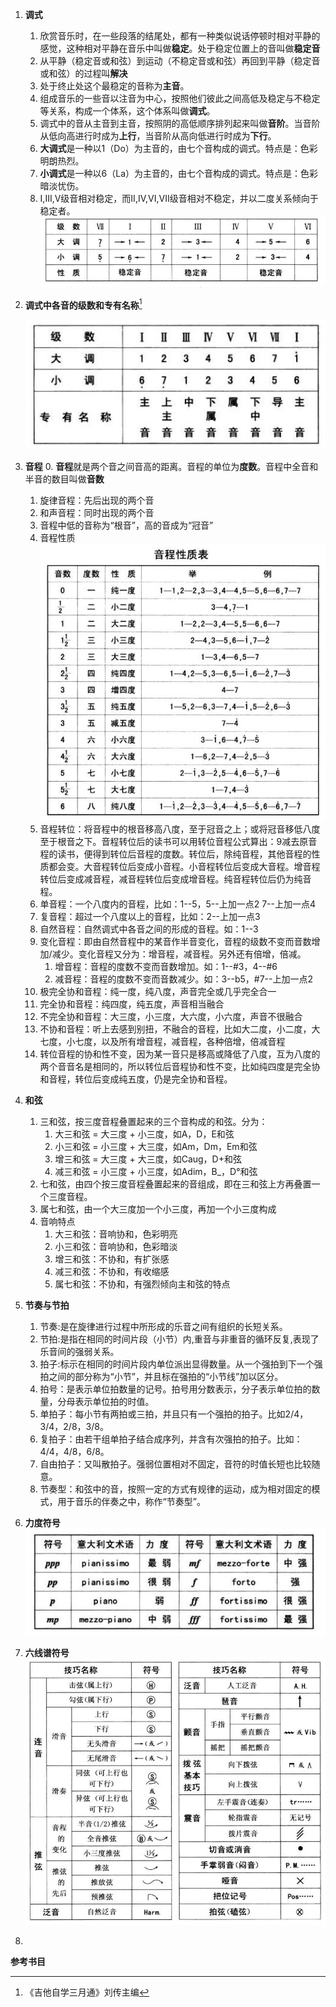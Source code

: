 1. **调式**
	1. 欣赏音乐时，在一些段落的结尾处，都有一种类似说话停顿时相对平静的感觉，这种相对平静在音乐中叫做**稳定**。处于稳定位置上的音叫做**稳定音**
	2. 从平静（稳定音或和弦）到运动（不稳定音或和弦）再回到平静（稳定音或和弦）的过程叫**解决**
	3. 处于终止处这个最稳定的音称为**主音**。
	4. 组成音乐的一些音以注音为中心，按照他们彼此之间高低及稳定与不稳定等关系，构成一个体系，这个体系叫做**调式**。
	5. 调式中的音从主音到主音，按照阴的高低顺序排列起来叫做**音阶**。当音阶从低向高进行时成为**上行**，当音阶从高向低进行时成为**下行**。
	6. **大调式**是一种以1（Do）为主音的，由七个音构成的调式。特点是：色彩明朗热烈。
	7. **小调式**是一种以6（La）为主音的，由七个音构成的调式。特点是：色彩暗淡忧伤。
	8. I,III,V级音相对稳定，而II,IV,VI,VII级音相对不稳定，并以二度关系倾向于稳定者。
	![音阶稳定性](https://raw.githubusercontent.com/YaoHuiJi/Blog/master/images/音阶稳定性.png)
	
2. **调式中各音的级数和专有名称**[^1]

	![调式中各音的技术和专有名称](https://raw.githubusercontent.com/YaoHuiJi/Blog/master/images/%E5%9F%BA%E6%9C%AC%E4%B9%90%E7%90%86-%E8%AF%BB%E4%B9%A6%E7%AC%94%E8%AE%B0-1.jpg)
3. **音程**
	0. **音程**就是两个音之间音高的距离。音程的单位为**度数**。音程中全音和半音的数目叫做**音数** 	
	1. 旋律音程：先后出现的两个音
	2. 和声音程：同时出现的两个音
	3. 音程中低的音称为“根音”，高的音成为“冠音”
	4. 音程性质
		![调式中各音的技术和专有名称](https://raw.githubusercontent.com/YaoHuiJi/Blog/master/images/%E5%9F%BA%E6%9C%AC%E4%B9%90%E7%90%86-%E8%AF%BB%E4%B9%A6%E7%AC%94%E8%AE%B0-2.jpg)
	5. 音程转位：将音程中的根音移高八度，至于冠音之上；或将冠音移低八度至于根音之下。音程转位后的读书可以用转位音程公式算出：9减去原音程的读书，便得到转位后音程的度数。转位后，除纯音程，其他音程的性质都会变。大音程转位后变成小音程。小音程转位后变成大音程。增音程转位后变成减音程，减音程转位后变成增音程。纯音程转位后仍为纯音程。
	6. 单音程：一个八度内的音程，比如：1--5，5--上加一点2 7--上加一点4
	7. 复音程：超过一个八度以上的音程，比如：2--上加一点3
	8. 自然音程：自然调式中各音之间的形成的音程。如：1--3
	9. 变化音程：即由自然音程中的某音作半音变化，音程的级数不变而音数增加/减少。变化音程又分为：增音程，减音程。另外还有倍增，倍减。
		1. 增音程：音程的度数不变而音数增加。如：1--#3，4--#6
		2. 减音程：音程的度数不变而音数减少。如：3--b5，#7--上加一点2
	6. 极完全协和音程：纯一度，纯八度，声音完全或几乎完全合一
	7. 完全协和音程：纯四度，纯五度，声音相当融合
	8. 不完全协和音程：大三度，小三度，大六度，小六度，声音不很融合
	9. 不协和音程：听上去感到别扭，不融合的音程，比如大二度，小二度，大七度，小七度，以及所有增音程，减音程，各种倍增，倍减音程
	10. 转位音程的协和性不变，因为某一音只是移高或降低了八度，互为八度的两个音音名是相同的，所以转位后音程协和性不变，比如纯四度是完全协和音程，转位后变成纯五度，仍是完全协和音程。
4. **和弦**
	1. 三和弦，按三度音程叠置起来的三个音构成的和弦。分为：
		1. 大三和弦 = 大三度 + 小三度，如A，D，E和弦
		2. 小三和弦 = 小三度 + 大三度，如Am，Dm，Em和弦
		3. 增三和弦 = 大三度 + 大三度，如Caug，D+和弦
		4. 减三和弦 = 小三度 + 小三度，如Adim，B_，D°和弦
	2. 七和弦，由四个按三度音程叠置起来的音组成，即在三和弦上方再叠置一个三度音程。
	3. 属七和弦，由一个大三度加一个小三度，再加一个小三度构成
	4. 音响特点
		1. 大三和弦：音响协和，色彩明亮
		2. 小三和弦：音响协和，色彩暗淡
		3. 增三和弦：不协和，有扩张感
		4. 减三和弦：不协和，有收缩感
		5. 属七和弦：不协和，有强烈倾向主和弦的特点
5. **节奏与节拍**
	1. 节奏:是在旋律进行过程中所形成的乐音之间有组织的长短关系。
	2. 节拍:是指在相同的时间片段（小节）内,重音与非重音的循环反复,表现了乐音间的强弱关系。
	3. 拍子:标示在相同的时间片段内单位派出显得数量。从一个强拍到下一个强拍之间的部分称为“小节”，并且标在强拍的“小节线”加以区分。
	4. 拍号：是表示单位拍数量的记号。拍号用分数表示，分子表示单位拍的数量，分母表示单位拍的时值。
	5. 单拍子：每小节有两拍或三拍，并且只有一个强拍的拍子。比如2/4，3/4，2/8，3/8。
	6. 复拍子：由若干组单拍子结合成序列，并含有次强拍的拍子。比如：4/4，4/8，6/8。
	7. 自由拍子：又叫散拍子。强弱位置相对不固定，音符的时值长短也比较随意。
	8. 节奏型：和弦中的音，按照一定的方式有规律的运动，成为相对固定的模式，用于音乐的伴奏之中，称作“节奏型”。
6. **力度符号**
	![调式中各音的技术和专有名称](https://raw.githubusercontent.com/YaoHuiJi/Blog/master/images/%E5%9F%BA%E6%9C%AC%E4%B9%90%E7%90%86-%E8%AF%BB%E4%B9%A6%E7%AC%94%E8%AE%B0-3.jpg) 
7. **六线谱符号**
    ![六线谱符号](https://raw.githubusercontent.com/YaoHuiJi/Blog/master/images/%E5%85%AD%E7%BA%BF%E8%B0%B1%E7%AC%A6%E5%8F%B7.png)
  
8.    


**参考书目**

[^1]: 《吉他自学三月通》刘传主编